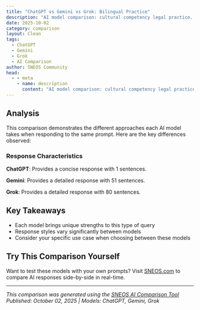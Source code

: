 ```yaml
---
title: "ChatGPT vs Gemini vs Grok: Bilingual Practice"
description: "AI model comparison: cultural competency legal practice..."
date: 2025-10-02
category: comparison
layout: Clean
tags:
  - ChatGPT
  - Gemini
  - Grok
  - AI Comparison
author: SNEOS Community
head:
  - - meta
    - name: description
      content: "AI model comparison: cultural competency legal practice..."
---
```


<ChatComparison
  title="ChatGPT vs Gemini vs Grok: Bilingual Practice"
  prompt="cultural competency legal practice"
  :responses='{
    "ChatGPT": "Error calling OpenAI API.",
    "Gemini": "Cultural competency in legal practice is the ability of lawyers and legal professionals to understand, appreciate, and interact effectively with individuals from cultures and belief systems different from their own. It goes beyond mere awareness of cultural differences; it involves actively integrating that understanding into legal practice to ensure fair and equitable outcomes for all clients.\n\nHere\u0027s a breakdown of key aspects of cultural competency in legal practice:\n\n**Why is it Important?**\n\n*   **Ethical Obligations:** Lawyers have an ethical duty to provide competent representation. This includes understanding how a client\u0027s culture might impact their understanding of the law, their interactions with the legal system, and their ability to make informed decisions.\n*   **Effective Advocacy:**  Understanding a client\u0027s cultural background can be crucial for building trust, gathering accurate information, and developing effective legal strategies. It helps lawyers avoid misunderstandings, misinterpretations, and potential biases.\n*   **Fairness and Justice:** Cultural competency helps address systemic biases and disparities in the legal system, ensuring that individuals from diverse backgrounds receive fair treatment and equal access to justice.\n*   **Client Satisfaction:** Clients are more likely to feel heard, respected, and understood when their lawyers demonstrate cultural sensitivity. This leads to better client-attorney relationships and increased client satisfaction.\n*   **Avoiding Malpractice:**  Failure to consider cultural factors can lead to errors in judgment, inadequate representation, and potential malpractice claims.\n*   **Demographic Shift:**  Societies are becoming increasingly diverse. Lawyers need to be equipped to effectively serve clients from a wide range of cultural backgrounds.\n*   **Improving Public Trust:** Demonstrating cultural competency can enhance public trust in the legal system, particularly among marginalized communities.\n\n**Key Components of Cultural Competency in Legal Practice:**\n\n*   **Self-Awareness:** Recognizing one\u0027s own cultural biases, values, and assumptions. This involves reflecting on how one\u0027s own cultural background might influence interactions with clients from different cultures.\n*   **Cultural Knowledge:**  Acquiring information about the cultures of clients served. This includes understanding their communication styles, beliefs, customs, traditions, family structures, and historical experiences.  However, it\u0027s important to avoid stereotyping and to recognize that individuals within a culture are diverse.\n*   **Cultural Sensitivity:**  Respecting and valuing cultural differences.  This involves being open-minded, non-judgmental, and willing to learn from others.\n*   **Cross-Cultural Communication Skills:**  Developing the ability to communicate effectively with people from different cultural backgrounds. This includes:\n    *   **Active Listening:** Paying close attention to both verbal and nonverbal cues.\n    *   **Using Clear and Simple Language:** Avoiding legal jargon and technical terms.\n    *   **Being Aware of Nonverbal Communication:** Understanding the significance of body language, eye contact, and personal space in different cultures.\n    *   **Asking Clarifying Questions:**  Ensuring that information is understood correctly.\n*   **Adaptability:**  Being flexible and willing to adjust one\u0027s approach to meet the needs of individual clients.\n*   **Institutionalization:**  Integrating cultural competency into the policies, procedures, and practices of law firms and legal organizations. This can include providing training to staff, developing culturally sensitive intake forms, and partnering with community organizations.\n\n**Practical Steps Lawyers Can Take to Improve Cultural Competency:**\n\n*   **Education and Training:** Participate in cultural competency training programs.\n*   **Mentorship:** Seek mentorship from lawyers who are experienced in working with diverse client populations.\n*   **Community Engagement:** Volunteer or participate in community activities that expose you to different cultures.\n*   **Language Skills:**  Learn a second language or work with qualified interpreters.\n*   **Consult Experts:** Consult with cultural experts or community leaders to gain insights into specific cultural groups.\n*   **Review Policies and Procedures:** Ensure that law firm policies and procedures are culturally sensitive and inclusive.\n*   **Utilize Resources:**  Access resources from bar associations, legal aid organizations, and other organizations that promote cultural competency in the legal profession.\n*   **Reflective Practice:**  Regularly reflect on one\u0027s own cultural biases and how they might be affecting interactions with clients.\n*   **Client Feedback:**  Solicit feedback from clients about their experiences and use that feedback to improve cultural competency.\n\n**Examples of Cultural Competency in Action:**\n\n*   **Criminal Defense:** Understanding how a client\u0027s cultural background might influence their interactions with law enforcement or their understanding of their legal rights.\n*   **Family Law:**  Recognizing the importance of extended family in some cultures and how this might impact custody arrangements.\n*   **Immigration Law:**  Understanding the cultural and political context that led a client to seek asylum.\n*   **Estate Planning:**  Being aware of cultural differences in attitudes towards death and inheritance.\n*   **Healthcare Law:**  Respecting a client\u0027s religious or cultural beliefs about medical treatment.\n\n**Challenges to Implementing Cultural Competency:**\n\n*   **Lack of Awareness:**  Some lawyers may not be aware of the importance of cultural competency.\n*   **Time Constraints:**  Lawyers may feel that they do not have the time to learn about different cultures.\n*   **Resistance to Change:**  Some lawyers may be resistant to changing their practices.\n*   **Stereotyping:**  It is important to avoid stereotyping and to treat each client as an individual.\n*   **Language Barriers:**  Communicating with clients who do not speak English can be challenging.\n*   **Access to Resources:**  Some lawyers may not have access to the resources they need to improve their cultural competency.\n\n**In conclusion, cultural competency is an essential skill for all lawyers in today\u0027s diverse world. By developing cultural competency, lawyers can provide more effective and ethical representation, promote fairness and justice, and build stronger relationships with their clients.**\n",
    "Grok": "Cultural competency in legal practice refers to the ability of legal professionals to effectively understand, respect, and interact with clients, colleagues, and stakeholders from diverse cultural, ethnic, and social backgrounds. It involves recognizing and addressing cultural differences, biases, and systemic inequalities that may impact legal proceedings, client relationships, and access to justice. Cultural competency is increasingly important in a globalized world and diverse societies where legal practitioners must navigate varying cultural norms, values, and communication styles to provide equitable and effective legal services.\n\n### Key Components of Cultural Competency in Legal Practice\n1. **Self-Awareness and Reflection**:\n   - Legal practitioners must examine their own cultural biases, stereotypes, and assumptions. This includes understanding how their background and worldview may influence their interactions with clients or decision-making processes.\n   - Engaging in ongoing education about cultural differences and systemic inequities (e.g., racism, classism, or gender bias) is critical.\n\n2. **Knowledge of Cultural Diversity**:\n   - Familiarity with the cultural, religious, linguistic, and social factors that may affect a client\u2019s understanding of legal processes or their behavior.\n   - Understanding historical and systemic factors, such as colonialism, discrimination, or immigration policies, that impact marginalized communities and their trust in the legal system.\n\n3. **Effective Communication**:\n   - Adapting communication styles to accommodate language barriers, nonverbal cues, and cultural norms. For example, using interpreters or translators when necessary and being mindful of tone and formality.\n   - Avoiding legal jargon that may be confusing to clients unfamiliar with the legal system.\n\n4. **Client-Centered Advocacy**:\n   - Building trust with clients by demonstrating respect for their cultural values and lived experiences.\n   - Tailoring legal strategies to account for cultural contexts, such as family dynamics, community expectations, or religious beliefs.\n\n5. **Addressing Systemic Barriers**:\n   - Recognizing how cultural and systemic biases within the legal system (e.g., racial profiling, disproportionate sentencing, or lack of access to legal resources) affect marginalized groups.\n   - Advocating for policies and practices that promote fairness and equity, such as diversity in the judiciary or legal aid for underserved communities.\n\n6. **Collaboration and Community Engagement**:\n   - Working with community organizations, cultural leaders, or advocacy groups to better understand the needs of diverse populations.\n   - Engaging in outreach to ensure that legal services are accessible to all, regardless of cultural or socioeconomic background.\n\n### Why Cultural Competency Matters in Legal Practice\n- **Improved Client Relationships**: Cultural competency fosters trust and rapport, which are essential for effective attorney-client relationships. Clients are more likely to share critical information when they feel understood and respected.\n- **Access to Justice**: Many individuals from minority or marginalized groups face barriers to accessing legal services due to language, mistrust, or cultural misunderstandings. Cultural competency helps bridge these gaps.\n- **Ethical Obligations**: Legal professionals are often bound by ethical codes (e.g., ABA Model Rules of Professional Conduct in the U.S.) to provide competent representation. This includes understanding cultural factors that may affect a case.\n- **Avoiding Bias**: Cultural insensitivity or ignorance can lead to stereotyping, miscommunication, or unfair treatment, which can harm clients and undermine the integrity of the legal system.\n- **Better Outcomes**: Cases involving diverse parties often require nuanced approaches to negotiation, mediation, or litigation. Cultural competency can lead to more effective resolutions.\n\n### Examples of Cultural Competency in Legal Practice\n- **Family Law**: Recognizing cultural norms around marriage, divorce, or child-rearing when handling cases like custody disputes or domestic violence. For instance, in some cultures, extended family members play a significant role in child-rearing, which may influence custody arrangements.\n- **Criminal Law**: Understanding how cultural factors (e.g., mistrust of law enforcement in certain communities) may affect a client\u2019s behavior or willingness to cooperate in a criminal case.\n- **Immigration Law**: Being sensitive to the trauma and cultural dislocation experienced by immigrants and asylum seekers, and advocating for their rights in a way that respects their background.\n- **Corporate Law**: Navigating cultural differences in international business deals, ensuring that contracts and negotiations respect varying cultural expectations around hierarchy, decision-making, or conflict resolution.\n\n### Challenges to Cultural Competency in Legal Practice\n- **Implicit Bias**: Unconscious stereotypes or prejudices can influence legal decisions, such as assumptions about a client\u2019s credibility or behavior based on their cultural background.\n- **Lack of Training**: Many law schools and legal institutions do not prioritize cultural competency training, leaving practitioners unprepared to handle diversity-related issues.\n- **Systemic Inequities**: The legal system itself may perpetuate biases (e.g., overrepresentation of certain groups in the criminal justice system), making it harder for practitioners to advocate effectively for marginalized clients.\n- **Resource Constraints**: Limited access to interpreters, cultural consultants, or community resources can hinder efforts to provide culturally competent services.\n\n### Steps to Develop Cultural Competency\n1. **Education and Training**:\n   - Attend workshops, seminars, or continuing legal education (CLE) programs on cultural competency, diversity, equity, and inclusion (DEI).\n   - Learn about the histories and experiences of different cultural groups within your jurisdiction.\n\n2. **Seek Feedback**:\n   - Ask clients and colleagues for feedback on how cultural differences are being addressed in interactions and case handling.\n   - Reflect on past cases to identify areas for improvement in cultural understanding.\n\n3. **Build Diverse Teams**:\n   - Encourage diversity in hiring within law firms and legal organizations to bring varied perspectives to the table.\n   - Collaborate with colleagues who have expertise in specific cultural or community issues.\n\n4. **Use Resources**:\n   - Partner with cultural organizations, language services, and community leaders to better serve diverse clients.\n   - Stay informed about legal precedents and policies related to cultural or diversity issues (e.g., anti-discrimination laws).\n\n5. **Advocate for Change**:\n   - Push for systemic reforms within the legal profession to address inequities and promote cultural competency at institutional levels.\n   - Support initiatives that increase access to legal education and representation for underrepresented groups.\n\n### Legal and Ethical Frameworks Supporting Cultural Competency\n- **American Bar Association (ABA)**: The ABA emphasizes cultural competency as part of a lawyer\u2019s duty to provide competent representation under Model Rule 1.1. The ABA also promotes diversity and inclusion through initiatives and guidelines for law firms.\n- **United Nations Principles and Guidelines**: International legal frameworks, such as the UN Basic Principles on the Role of Lawyers, underscore the importance of non-discrimination and access to justice for all, regardless of cultural background.\n- **National and Local Bar Associations**: Many jurisdictions have adopted diversity and cultural competency requirements for lawyers, sometimes mandating CLE credits in these areas (e.g., California requires lawyers to complete training on implicit bias and cultural competency).\n\n### Conclusion\nCultural competency in legal practice is not just a desirable skill but a necessary component of ethical and effective representation. By fostering an understanding of cultural diversity, legal professionals can better serve their clients, reduce disparities in the justice system, and uphold the principles of fairness and equality. Developing cultural competency requires ongoing education, self-reflection, and a commitment to advocating for systemic change in the legal field."
  }'
  published-date="03:24"
/>

## Analysis

This comparison demonstrates the different approaches each AI model takes when responding to the same prompt. Here are the key differences observed:

### Response Characteristics

**ChatGPT**: Provides a concise response with 1 sentences. 

**Gemini**: Provides a detailed response with 51 sentences. 

**Grok**: Provides a detailed response with 80 sentences. 

## Key Takeaways

- Each model brings unique strengths to this type of query
- Response styles vary significantly between models
- Consider your specific use case when choosing between these models

## Try This Comparison Yourself

Want to test these models with your own prompts? Visit [SNEOS.com](https://sneos.com) to compare AI responses side-by-side in real-time.

---

*This comparison was generated using the [SNEOS AI Comparison Tool](https://sneos.com)*
*Published: October 02, 2025 | Models: ChatGPT, Gemini, Grok*
